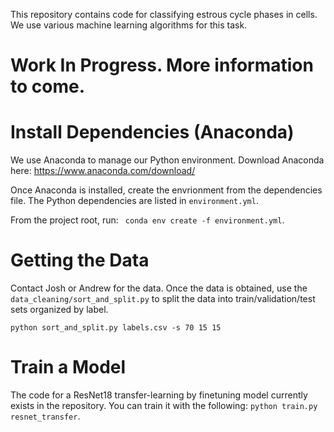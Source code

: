 This repository contains code for classifying estrous cycle phases in cells. We use various machine learning algorithms for this task.

# Work In Progress. More information to come.

# Install Dependencies (Anaconda)
We use Anaconda to manage our Python environment. Download Anaconda here: https://www.anaconda.com/download/

Once Anaconda is installed, create the envrionment from the dependencies file. The Python dependencies are listed   in `environment.yml`. 

From the project root, run: 
``` conda env create -f environment.yml```.

# Getting the Data
Contact Josh or Andrew for the data. Once the data is obtained, use the `data_cleaning/sort_and_split.py` to split the data into train/validation/test sets organized by label.

```python sort_and_split.py labels.csv -s 70 15 15```

# Train a Model
The code for a ResNet18 transfer-learning by finetuning model currently exists in the repository. You can train it with the following:
```python train.py resnet_transfer```.
